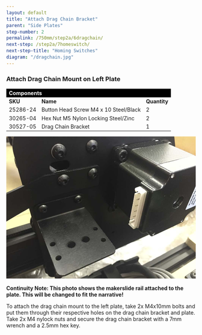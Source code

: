 ```yaml
---
layout: default
title: "Attach Drag Chain Bracket"
parent: "Side Plates"
step-number: 2
permalink: /750mm/step2a/6dragchain/
next-step: /step2a/7homeswitch/
next-step-title: "Homing Switches"
diagram: "/dragchain.jpg"
---
```


<h3>Attach Drag Chain Mount on Left Plate</h3>

<table>
<tr><td style="color:#fff;background: #000;" colspan="3"><b>Components</b></td></tr>
	<tr>
		<td><b>SKU</b></td>
		<td><b>Name</b></td>
		<td><b>Quantity</b></td>
	</tr>
<tr>
<td>25286-24</td>
<td>Button Head Screw M4 x 10 Steel/Black</td>
<td>2</td>
</tr>
<tr>
<td>30265-04</td>
<td>Hex Nut M5 Nylon Locking Steel/Zinc</td>
<td>2</td>
</tr>
<tr>
<td>30527-05</td>
<td>Drag Chain Bracket</td>
<td>1</td>
</tr>
</table>

<img src="../../step2/photo/jpfsimage4.jpg">


<b>Continuity Note: This photo shows the makerslide rail attached to the plate. This will be changed to fit the narrative!</b>

To attach the drag chain mount to the left plate, take 2x M4x10mm bolts and put them through their respective holes on the drag chain bracket and plate. Take 2x M4 nylock nuts and secure the drag chain bracket with a 7mm wrench and a 2.5mm hex key.


